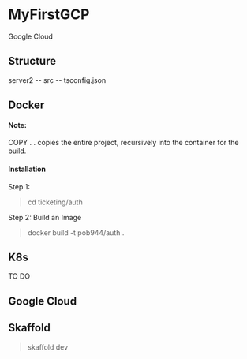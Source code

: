 # MyFirstGCP

Google Cloud

## Structure

server2
-- src
-- tsconfig.json

## Docker

#### Note:

COPY . . copies the entire project, recursively into the container for the build.

#### Installation

Step 1:

> cd ticketing/auth

Step 2: Build an Image

> docker build -t pob944/auth .

## K8s

TO DO

## Google Cloud

## Skaffold

> skaffold dev
